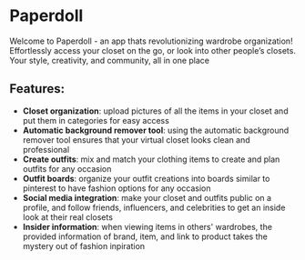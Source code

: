 # Paperdoll
Welcome to Paperdoll - an app thats revolutionizing wardrobe organization!
Effortlessly access your closet on the go, or look into other people’s closets. Your style, creativity, and community, all in one place

## Features:
- **Closet organization**: upload pictures of all the items in your closet and put them in categories for easy access
- **Automatic background remover tool**: using the automatic background remover tool ensures that your virtual closet looks clean and professional
- **Create outfits**: mix and match your clothing items to create and plan outfits for any occasion
- **Outfit boards**: organize your outfit creations into boards similar to pinterest to have fashion options for any occasion
- **Social media integration**: make your closet and outfits public on a profile, and follow friends, influencers, and celebrities to get an inside look at their real closets
- **Insider information**: when viewing items in others' wardrobes, the provided information of brand, item, and link to product takes the mystery out of fashion inpiration
